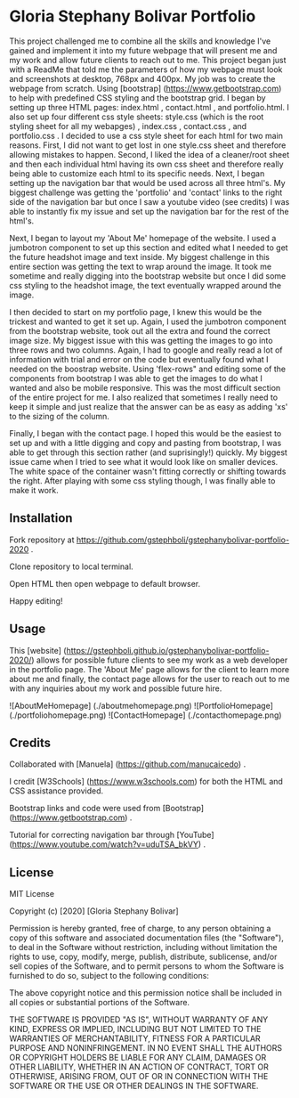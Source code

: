 # Gloria Stephany Bolivar Portfolio

This project challenged me to combine all the skills and knowledge I've gained and implement it into my future webpage that will present me and my work and allow future clients to reach out to me. This project began just with a ReadMe that told me the parameters of how my webpage must look and screenshots at desktop, 768px and 400px. My job was to create the webpage from scratch. Using [bootstrap] (https://www.getbootstrap.com) to help with predefined CSS styling and the bootstrap grid. I began by setting up three HTML pages: index.html , contact.html , and portfolio.html. I also set up four different css style sheets: style.css (which is the root styling sheet for all my webapges) , index.css , contact.css , and portfolio.css . I decided to use a css style sheet for each html for two main reasons. First, I did not want to get lost in one style.css sheet and therefore allowing mistakes to happen. Second, I liked the idea of a cleaner/root sheet and then each individual html having its own css sheet and therefore really being able to customize each html to its specific needs. Next, I began setting up the navigation bar that would be used across all three html's. My biggest challenge was getting the 'portfolio' and 'contact' links to the right side of the navigation bar but once I saw a youtube video (see credits) I was able to instantly fix my issue and set up the navigation bar for the rest of the html's. 

 Next, I began to layout my 'About Me' homepage of the website. I used a jumbotron component to set up this section and edited what I needed to get the future headshot image and text inside. My biggest challenge in this entire section was getting the text to wrap around the image. It took me sometime and really digging into the bootstrap website but once I did some css styling to the headshot image, the text eventually wrapped around the image. 

 I then decided to start on my portfolio page, I knew this would be the trickest and wanted to get it set up. Again, I used the jumbotron component from the bootstrap website, took out all the extra and found the correct image size. My biggest issue with this was getting the images to go into three rows and two columns. Again, I had to google and really read a lot of information with trial and error on the code but eventually found what I needed on the boostrap website. Using 'flex-rows" and editing some of the components from bootstrap I was able to get the images to do what I wanted and also be mobile responsive. This was the most difficult section of the entire project for me. I also realized that sometimes I really need to keep it simple and just realize that the answer can be as easy as adding 'xs' to the sizing of the column. 

 Finally, I began with the contact page. I hoped this would be the easiest to set up and with a little digging and copy and pasting from bootstrap, I was able to get through this section rather (and suprisingly!) quickly. My biggest issue came when I tried to see what it would look like on smaller devices. The white space of the container wasn't fitting correctly or shifting towards the right. After playing with some css styling though, I was finally able to make it work. 

## Installation

Fork repository at https://github.com/gstephboli/gstephanybolivar-portfolio-2020 .

Clone repository to local terminal.

Open HTML then open webpage to default browser.

Happy editing!


## Usage

This [website] (https://gstephboli.github.io/gstephanybolivar-portfolio-2020/) allows for possible future clients to see my work as a web developer in the portfolio page. The 'About Me' page allows for the client to learn more about me and finally, the contact page allows for the user to reach out to me with any inquiries about my work and possible future hire. 

![AboutMeHomepage] (./aboutmehomepage.png)
![PortfolioHomepage] (./portfoliohomepage.png)
![ContactHomepage] (./contacthomepage.png)

## Credits

Collaborated with [Manuela] (https://github.com/manucaicedo) . 

I credit [W3Schools] (https://www.w3schools.com) for both the HTML and CSS assistance provided. 

Bootstrap links and code were used from [Bootstrap] (https://www.getbootstrap.com) . 

Tutorial for correcting navigation bar through [YouTube] (https://www.youtube.com/watch?v=uduTSA_bkVY) .


## License

MIT License

Copyright (c) [2020] [Gloria Stephany Bolivar]

Permission is hereby granted, free of charge, to any person obtaining a copy
of this software and associated documentation files (the "Software"), to deal
in the Software without restriction, including without limitation the rights
to use, copy, modify, merge, publish, distribute, sublicense, and/or sell
copies of the Software, and to permit persons to whom the Software is
furnished to do so, subject to the following conditions:

The above copyright notice and this permission notice shall be included in all
copies or substantial portions of the Software.

THE SOFTWARE IS PROVIDED "AS IS", WITHOUT WARRANTY OF ANY KIND, EXPRESS OR
IMPLIED, INCLUDING BUT NOT LIMITED TO THE WARRANTIES OF MERCHANTABILITY,
FITNESS FOR A PARTICULAR PURPOSE AND NONINFRINGEMENT. IN NO EVENT SHALL THE
AUTHORS OR COPYRIGHT HOLDERS BE LIABLE FOR ANY CLAIM, DAMAGES OR OTHER
LIABILITY, WHETHER IN AN ACTION OF CONTRACT, TORT OR OTHERWISE, ARISING FROM,
OUT OF OR IN CONNECTION WITH THE SOFTWARE OR THE USE OR OTHER DEALINGS IN THE
SOFTWARE.